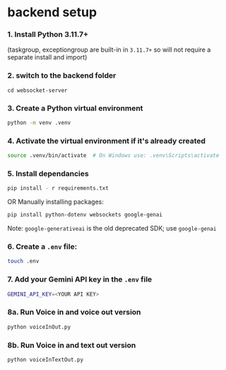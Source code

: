 # backend setup 

### 1. Install Python 3.11.7+
   (taskgroup, exceptiongroup are built-in in `3.11.7+` so will not require a separate install and import)

### 2. switch to the backend folder
```
cd websocket-server
```

### 3. Create a Python virtual environment
```bash
python -m venv .venv
```

### 4. Activate the virtual environment if it's already created
```bash
source .venv/bin/activate  # On Windows use: .venv\Scripts\activate
```

### 5. Install dependancies
```bash
pip install - r requirements.txt
```

OR Manually installing packages:
```bash
pip install python-dotenv websockets google-genai
```
Note: `google-generativeai` is the old deprecated SDK; use `google-genai` 

### 6. Create a `.env` file:
```bash
touch .env
```

### 7. Add your Gemini API key in the `.env` file
```bash
GEMINI_API_KEY=<YOUR API KEY>
```

### 8a. Run Voice in and voice out version
```bash
python voiceInOut.py
```

### 8b. Run Voice in and text out version
```bash
python voiceInTextOut.py
```